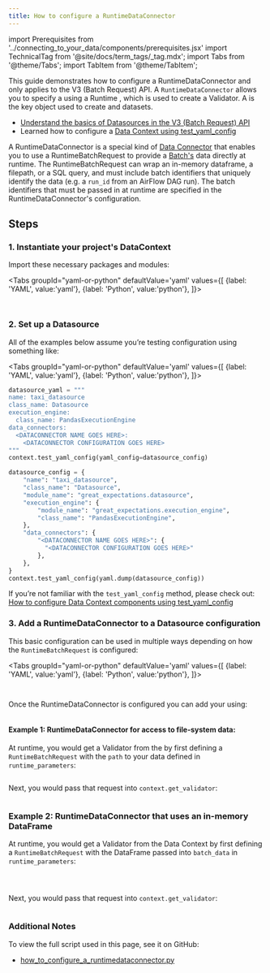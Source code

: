 ```yaml
---
title: How to configure a RuntimeDataConnector
---
```

import Prerequisites from '../connecting_to_your_data/components/prerequisites.jsx'
import TechnicalTag from '@site/docs/term_tags/_tag.mdx';
import Tabs from '@theme/Tabs';
import TabItem from '@theme/TabItem';

This guide demonstrates how to configure a RuntimeDataConnector and only applies to the V3 (Batch Request) API. A `RuntimeDataConnector` allows you to specify a <TechnicalTag tag="batch" text="Batch" /> using a Runtime <TechnicalTag tag="batch_request" text="Batch Request" />, which is used to create a Validator. A <TechnicalTag tag="validator" text="Validator" /> is the key object used to create <TechnicalTag tag="expectation" text="Expectations" /> and <TechnicalTag tag="validation" text="Validate" /> datasets.

<Prerequisites>

- [Understand the basics of Datasources in the V3 (Batch Request) API](../../reference/datasources.md)
- Learned how to configure a [Data Context using test_yaml_config](../setup/configuring_data_contexts/how_to_configure_datacontext_components_using_test_yaml_config.md)

</Prerequisites>

A RuntimeDataConnector is a special kind of [Data Connector](../../reference/datasources.md) that enables you to use a RuntimeBatchRequest to provide a [Batch's](../../reference/datasources.md#batches) data directly at runtime. The RuntimeBatchRequest can wrap an in-memory dataframe, a filepath, or a SQL query, and must include batch identifiers that uniquely identify the data (e.g. a `run_id` from an AirFlow DAG run). The batch identifiers that must be passed in at runtime are specified in the RuntimeDataConnector's configuration.

## Steps

### 1. Instantiate your project's DataContext

Import these necessary packages and modules:

<Tabs
  groupId="yaml-or-python"
  defaultValue='yaml'
  values={[
  {label: 'YAML', value:'yaml'},
  {label: 'Python', value:'python'},
  ]}>

<TabItem value="yaml">

```python file=../../../tests/integration/docusaurus/connecting_to_your_data/how_to_configure_a_runtimedataconnector.py#L4-L5
```

</TabItem>

<TabItem value="python">

```python file=../../../tests/integration/docusaurus/connecting_to_your_data/how_to_configure_a_runtimedataconnector.py#L2-L5
```

</TabItem>

</Tabs>

### 2. Set up a Datasource

All of the examples below assume you’re testing configuration using something like:

<Tabs
  groupId="yaml-or-python"
  defaultValue='yaml'
  values={[
  {label: 'YAML', value:'yaml'},
  {label: 'Python', value:'python'},
  ]}>

<TabItem value="yaml">

```python
datasource_yaml = """
name: taxi_datasource
class_name: Datasource
execution_engine:
  class_name: PandasExecutionEngine
data_connectors:
  <DATACONNECTOR NAME GOES HERE>:
    <DATACONNECTOR CONFIGURATION GOES HERE>
"""
context.test_yaml_config(yaml_config=datasource_config)
```

</TabItem>
<TabItem value="python">

```python
datasource_config = {
    "name": "taxi_datasource",
    "class_name": "Datasource",
    "module_name": "great_expectations.datasource",
    "execution_engine": {
        "module_name": "great_expectations.execution_engine",
        "class_name": "PandasExecutionEngine",
    },
    "data_connectors": {
        "<DATACONNECTOR NAME GOES HERE>": {
          "<DATACONNECTOR CONFIGURATION GOES HERE>"
        },
    },
}
context.test_yaml_config(yaml.dump(datasource_config))
```

</TabItem>

</Tabs>

If you’re not familiar with the `test_yaml_config` method, please check out: [How to configure Data Context components using test_yaml_config](../setup/configuring_data_contexts/how_to_configure_datacontext_components_using_test_yaml_config.md)

### 3. Add a RuntimeDataConnector to a Datasource configuration

This basic configuration can be used in multiple ways depending on how the `RuntimeBatchRequest` is configured:

<Tabs
  groupId="yaml-or-python"
  defaultValue='yaml'
  values={[
  {label: 'YAML', value:'yaml'},
  {label: 'Python', value:'python'},
  ]}>

<TabItem value="yaml">

```python file=../../../tests/integration/docusaurus/connecting_to_your_data/how_to_configure_a_runtimedataconnector.py#L10-L22
```

</TabItem>

<TabItem value="python">

```python file=../../../tests/integration/docusaurus/connecting_to_your_data/how_to_configure_a_runtimedataconnector.py#L27-L41
```

</TabItem>

</Tabs>

Once the RuntimeDataConnector is configured you can add your <TechnicalTag tag="datasource" text="Datasource" /> using:

```python file=../../../tests/integration/docusaurus/connecting_to_your_data/how_to_configure_a_runtimedataconnector.py#L49-L49
```

#### Example 1: RuntimeDataConnector for access to file-system data:

At runtime, you would get a Validator from the <TechnicalTag tag="data_context" text="Data Context" /> by first defining a `RuntimeBatchRequest` with the `path` to your data defined in `runtime_parameters`:

```python file=../../../tests/integration/docusaurus/connecting_to_your_data/how_to_configure_a_runtimedataconnector.py#L50-L57
```

Next, you would pass that request into `context.get_validator`:

```python file=../../../tests/integration/docusaurus/connecting_to_your_data/how_to_configure_a_runtimedataconnector.py#L64-L68
```

### Example 2: RuntimeDataConnector that uses an in-memory DataFrame

At runtime, you would get a Validator from the Data Context by first defining a `RuntimeBatchRequest` with the DataFrame passed into `batch_data` in `runtime_parameters`:

```python file=../../../tests/integration/docusaurus/connecting_to_your_data/how_to_configure_a_runtimedataconnector.py#L1-L1
```
```python file=../../../tests/integration/docusaurus/connecting_to_your_data/how_to_configure_a_runtimedataconnector.py#L80-L80
```
```python file=../../../tests/integration/docusaurus/connecting_to_your_data/how_to_configure_a_runtimedataconnector.py#L83-L92
```

Next, you would pass that request into `context.get_validator`:

```python file=../../../tests/integration/docusaurus/connecting_to_your_data/how_to_configure_a_runtimedataconnector.py#L94-L98
```

### Additional Notes
To view the full script used in this page, see it on GitHub:
- [how_to_configure_a_runtimedataconnector.py](https://github.com/great-expectations/great_expectations/tree/develop/tests/integration/docusaurus/connecting_to_your_data/how_to_configure_a_runtimedataconnector.py)
